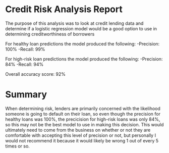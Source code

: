 # Credit Risk Analysis Report

The purpose of this analysis was to look at credit lending data and determine if a logistic regression model would be a good option to use in determining creditworthiness of borrowers

For healthy loan predictions the model produced the following:
-Precision: 100%
-Recall: 99%

For high-risk loan predictions the model produced the following:
-Precision: 84%
-Recall:  94%

Overall accuracy score: 92%

# Summary

When determining risk, lenders are primarily concerned with the likelihood someone is going to default on their loan, so even though the precision for healthy loans was 100%, the precicision for high-risk loans was only 84%, so this may not be the best model to use in making this decision.  This would ultimately need to come from the business on whether or not they are comfortable with accepting this level of precision or not, but personally I would not recommend it because it would likely be wrong 1 out of every 5 times or so.
